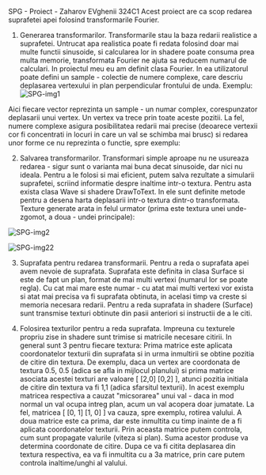 SPG - Proiect - Zaharov EVghenii 324C1
Acest proiect are ca scop redarea suprafetei apei folosind transformarile Fourier.
1. Generarea transformarilor.
Transformarile stau la baza redarii realistice a suprafetei. Untrucat apa realistica poate fi redata folosind doar mai multe functii sinusoide, si calcularea lor in shadere poate consuma prea multa memorie, transformata Fourier ne ajuta sa reducem numarul de calculari. 
In proiectul meu eu am definit clasa Fourier. In ea utilizatorul poate defini un sample - colectie de numere complexe, care descriu deplasarea vertexului in plan perpendicular frontului de unda. 
Exemplu:
![SPG-img1](https://github.com/vepsankel/spg_proiect/assets/69473728/69f0b7a8-96bc-445c-b67f-855b8d2289c7)

 
Aici fiecare vector reprezinta un sample - un numar complex, corespunzator deplasarii unui vertex. Un vertex va trece prin toate aceste pozitii. La fel, numere complexe asigura posibilitatea redarii mai precise (deoarece vertexii cor fi concentrati in locuri in care un val se schimba mai brusc) si redarea unor forme ce nu reprezinta o functie, spre exemplu:
 
2. Salvarea transformarilor.
Transformari simple aproape nu ne usureaza redarea - sigur sunt o varianta mai buna decat sinusoide, dar nici nu ideala. Pentru a le folosi si mai eficient, putem salva rezultate a simularii suprafetei, scriind informatie despre inaltime intr-o textura. Pentru asta exista clasa Wave si shadere DrawToText. In ele sunt definite metode pentru a desena harta deplasarii intr-o textura dintr-o transformata. 
Texture generate arata in felul urmator (prima este textura unei unde-zgomot, a doua - undei principale):

![SPG-img2](https://github.com/vepsankel/spg_proiect/assets/69473728/81576f31-9e71-4581-96a7-bfb371a9c30d)

![SPG-img22](https://github.com/vepsankel/spg_proiect/assets/69473728/1b0d492d-3b86-4e7b-abdd-aa2d6a394836)

3. Suprafata pentru redarea transformarii.
Pentru a reda o suprafata apei avem nevoie de suprafata. Suprafata este definita in clasa Surface si este de fapt un plan, format de mai multi vertexi (numarul lor se poate regla). Cu cat mai mare este numar - cu atat mai multi vertexi vor exista si atat mai precisa va fi suprafata obtinuta, in acelasi timp va creste si memoria necesara redarii. Pentru a reda suprafata in shadere (Surface) sunt transmise texturi obtinute din pasii anteriori si instructii de a le citi.

4. Folosirea texturilor pentru a reda suprafata.
Impreuna cu texturele propriu zise in shadere sunt trimise si matricile necesare citirii. 
In general sunt 3 pentru fiecare textura:
	Prima matrice este aplicata coordonatelor texturii din suprafata si in urma inmultirii se obtine pozitia de citire din textura. De exemplu, daca un vertex are coordonata de textura 0.5, 0.5 (adica se afla in mijlocul planului) si prima matrice asociata acestei texturi are valoare [ [2,0] [0,2] ], atunci pozitia initiala de citire din textura va fi 1,1 (adica sfarsitul texturii). In acest exemplu matricea respectiva a cauzat "micsorarea" unui val - daca in mod normal un val ocupa intreg plan, acum un val acopera doar jumatate. La fel, matricea [ [0, 1] [1, 0] ] va cauza, spre exemplu, rotirea valului.
	A doua matrice este ca prima, dar este inmultita cu timp inainte de a fi aplicata coordonatelor texturii. Prin aceasta matrice putem controla, cum sunt propagate valurile (viteza si plan).
Suma acestor produse va determina coordonate de citire. Dupa ce va fi citita deplasarea din textura respectiva, ea va fi inmultita cu a 3a matrice, prin care putem controla inaltime/unghi al valului.
